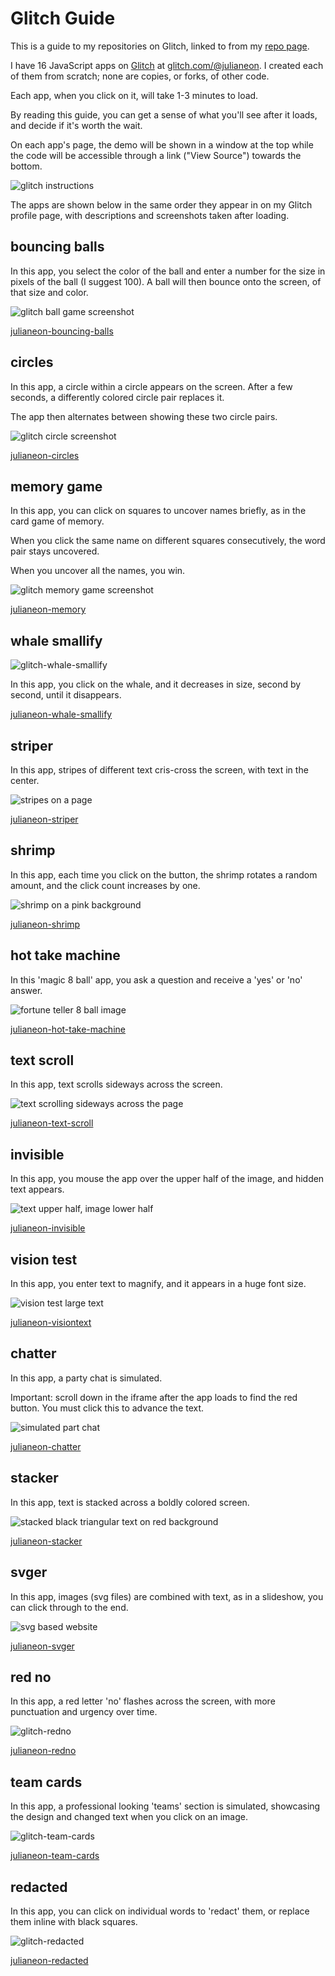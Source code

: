 # Glitch Guide

This is a guide to my repositories on Glitch, linked to from my [repo page](./repo_guide.md). 

I have 16 JavaScript apps on [Glitch](https://glitch.com) at [glitch.com/@julianeon](https://glitch.com/@julianeon).  I created each of them from scratch; none are copies, or forks, of other code.

Each app, when you click on it, will take 1-3 minutes to load. 

By reading this guide, you can get a sense of what you'll see after it loads, and decide if it's worth the wait.

On each app's page, the demo will be shown in a window at the top while the code will be accessible through a link ("View Source") towards the bottom.

![glitch instructions](./glitch_instructions.png)


The apps are shown below in the same order they appear in on my Glitch profile page, with descriptions and screenshots taken after loading.

## bouncing balls 

In this app, you select the color of the ball and enter a number for the size in pixels of the ball (I suggest 100). A ball will then bounce onto the screen, of that size and color.

![glitch ball game screenshot](./glitch_bouncing_balls.png)

[julianeon-bouncing-balls](https://glitch.com/~julianeon-bouncing-balls)

## circles

In this app, a circle within a circle appears on the screen. After a few seconds, a differently colored circle pair replaces it.

The app then alternates between showing these two circle pairs.

![glitch circle screenshot](./glitch_circles.png)

[julianeon-circles](https://glitch.com/~julianeon-circles)

## memory game

In this app, you can click on squares to uncover names briefly, as in the card game of memory. 

When you click the same name on different squares consecutively, the word pair stays uncovered. 

When you uncover all the names, you win.

![glitch memory game screenshot](./glitch_memory.png)

[julianeon-memory](https://glitch.com/~julianeon-memory)

## whale smallify

![glitch-whale-smallify](./glitch_whale_smallify.png)

In this app, you click on the whale, and it decreases in size, second by second, until it disappears.

[julianeon-whale-smallify](https://glitch.com/~julianeon-whale-smallify)

## striper

In this app, stripes of different text cris-cross the screen, with text in the center.

![stripes on a page](./glitch_striper.png)

[julianeon-striper](https://glitch.com/~julianeon-striper)

## shrimp

In this app, each time you click on the button, the shrimp rotates a random amount, and the click count increases by one.

![shrimp on a pink background](./glitch_shrimp.png)

[julianeon-shrimp](https://glitch.com/~julianeon-shrimp)


## hot take machine

In this 'magic 8 ball' app, you ask a question and receive a 'yes' or 'no' answer.

![fortune teller 8 ball image](./glitch_hot_take.png)

[julianeon-hot-take-machine](https://glitch.com/~julianeon-hot-take-machine)

## text scroll

In this app, text scrolls sideways across the screen.

![text scrolling sideways across the page](./glitch_text_scroll.png)

[julianeon-text-scroll](https://glitch.com/~julianeon-text-scroll)

## invisible

In this app, you mouse the app over the upper half of the image, and hidden text appears.

![text upper half, image lower half](./glitch_invisible_text.png)

[julianeon-invisible](https://glitch.com/~julianeon-invisible)

## vision test

In this app, you enter text to magnify, and it appears in a huge font size.

![vision test large text](./glitch_vision_test.png)

[julianeon-visiontext](https://glitch.com/~julianeon-visiontest)

## chatter

In this app, a party chat is simulated. 

Important: scroll down in the iframe after the app loads to find the red button. You must click this to advance the text.

![simulated part chat](./glitch_chat.png)

[julianeon-chatter](https://glitch.com/~julianeon-chatter)

## stacker

In this app, text is stacked across a boldly colored screen.

![stacked black triangular text on red background](./glitch_stacker.png)

[julianeon-stacker](https://glitch.com/~julianeon-stacker)

## svger

In this app, images (svg files) are combined with text, as in a slideshow, you can click through to the end.

![svg based website](./glitch_svger.png)

[julianeon-svger](https://glitch.com/~julianeon-svger)

## red no

In this app, a red letter 'no' flashes across the screen, with more punctuation and urgency over time.

![glitch-redno](./glitch_redno.png)

[julianeon-redno](https://glitch.com/~julianeon-redno)

## team cards

In this app, a professional looking 'teams' section is simulated, showcasing the design and changed text when you click on an image.

![glitch-team-cards](./glitch_team_cards.png)

[julianeon-team-cards](https://glitch.com/~julianeon-team-cards)

## redacted

In this app, you can click on individual words to 'redact' them, or replace them inline with black squares.

![glitch-redacted](./glitch_redacted.png)

[julianeon-redacted](https://glitch.com/~julianeon-redacted)


